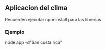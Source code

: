## Aplicacion del clima

Recuerden ejecutar npm install para las librerias


### Ejemplo 

node app -d"San costa rica"